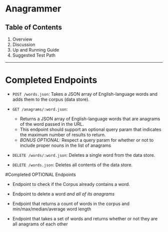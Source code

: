 # Anagrammer

## Table of Contents
1. Overview
2. Discussion
3. Up and Running Guide
4. Suggested Test Path

---

# Completed Endpoints
- `POST /words.json`: Takes a JSON array of English-language words and adds them to the corpus (data store).

- `GET /anagrams/:word.json`:
  - Returns a JSON array of English-language words that are anagrams of the word passed in the URL.
  - This endpoint should support an optional query param that indicates the maximum number of results to return.
  - *BONUS OPTIONAL:* Respect a query param for whether or not to include proper nouns in the list of anagrams

- `DELETE /words/:word.json`: Deletes a single word from the data store.

- `DELETE /words.json`: Deletes all contents of the data store.

#Completed OPTIONAL Endpoints

- Endpoint to check if the Corpus already contains a word.

- Endpoint to delete a word *and all of its anagrams*

- Endpoint that returns a count of words in the corpus and min/max/median/average word length

- Endpoint that takes a set of words and returns whether or not they are all anagrams of each other


